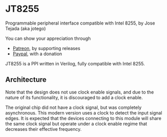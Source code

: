 # JT8255
Programmable peripheral interface compatible with Intel 8255, by Jose Tejada (aka jotego)

You can show your appreciation through
* [Patreon](https://patreon.com/topapate), by supporting releases
* [Paypal](https://paypal.me/topapate), with a donation

JT8255 is a PPI written in Verilog, fully compatible with Intel 8255.

## Architecture

Note that the design does not use clock enable signals, and due to the nature of its functionality, it is discouraged to add a clock enable.

The original chip did not have a clock signal, but was completely asynchronous. This modern version uses a clock to detect the input signal edges. It is expected that the devices connecting to this module will share the same clock signal but operate under a clock enable regime that decreases their effective frequency.

